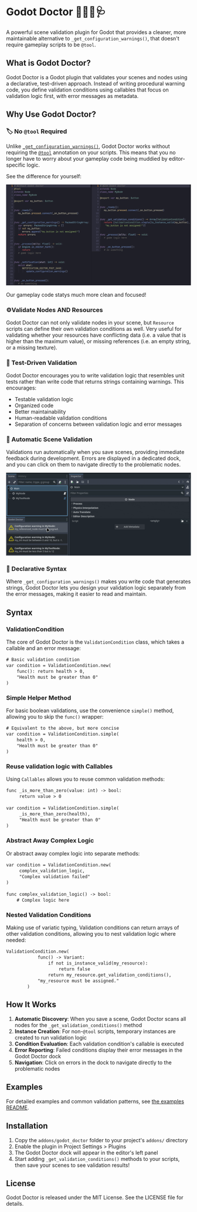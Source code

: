 # Godot Doctor 👨🏻‍⚕️🩺 

A powerful scene validation plugin for Godot that provides a cleaner, more maintainable alternative to `_get_configuration_warnings()`, that doesn't require gameplay scripts to be `@tool`.

## What is Godot Doctor?

Godot Doctor is a Godot plugin that validates your scenes and nodes using a declarative, test-driven approach. Instead of writing procedural warning code, you define validation conditions using callables that focus on validation logic first, with error messages as metadata.

## Why Use Godot Doctor?

### 🏷️ **No `@tool` Required**
Unlike [`_get_configuration_warnings()`](https://docs.godotengine.org/en/4.5/classes/class_node.html#class-node-private-method-get-configuration-warnings), Godot Doctor works without requiring the [`@tool`](https://docs.godotengine.org/en/4.5/tutorials/plugins/running_code_in_the_editor.html#what-is-tool) annotation on your scripts.
This means that you no longer have to worry about your gameplay code being muddied by editor-specific logic.

See the difference for yourself:

![Before and After Godot Doctor](./github-assets/png/before-after.png)

Our gameplay code statys much more clean and focused!

### ⚙️Validate Nodes AND Resources 

Godot Doctor can not only validate nodes in your scene, but `Resource` scripts can define their own validation conditions as well. 
Very useful for validating whether your resources have conflicting data (i.e. a value that is higher than the maximum value), or missing references (i.e. an empty string, or a missing texture).

### 🧪 Test-Driven Validation
Godot Doctor encourages you to write validation logic that resembles unit tests rather than write code that returns strings containing warnings. This encourages:
- Testable validation logic
- Organized code
- Better maintainability 
- Human-readable validation conditions
- Separation of concerns between validation logic and error messages

### 🔄 Automatic Scene Validation
Validations run automatically when you save scenes, providing immediate feedback during development.
Errors are displayed in a dedicated dock, and you can click on them to navigate directly to the problematic nodes.

![Godot Doctor Example Gif](./github-assets/gif/doctor-example.gif)

### 🎯 Declarative Syntax

Where `_get_configuration_warnings()` makes you write code that generates strings, Godot Doctor lets you design your validation logic separately from the error messages, making it easier to read and maintain.

## Syntax

### ValidationCondition

The core of Godot Doctor is the `ValidationCondition` class, which takes a callable and an error message:

```gdscript
# Basic validation condition
var condition = ValidationCondition.new(
    func(): return health > 0,
    "Health must be greater than 0"
)
```

### Simple Helper Method

For basic boolean validations, use the convenience `simple()` method, allowing you to skip the `func()` wrapper: 

```gdscript
# Equivalent to the above, but more concise
var condition = ValidationCondition.simple(
    health > 0,
    "Health must be greater than 0"
)
```

### Reuse validation logic with Callables 

Using `Callables` allows you to reuse common validation methods:

```gdscript
func _is_more_than_zero(value: int) -> bool:
	 return value > 0

var condition = ValidationCondition.simple(
	 _is_more_than_zero(health),
	 "Health must be greater than 0"
)
```

### Abstract Away Complex Logic

Or abstract away complex logic into separate methods:

```gdscript
var condition = ValidationCondition.new(
	 complex_validation_logic,
	 "Complex validation failed"
)

func complex_validation_logic() -> bool:
	# Complex logic here
```

### Nested Validation Conditions

Making use of variatic typing, Validation conditions can return arrays of other validation conditions, allowing you to nest validation logic where needed:

```gdscript
ValidationCondition.new(
			func() -> Variant:
				if not is_instance_valid(my_resource):
					return false
				return my_resource.get_validation_conditions(),
			"my_resource must be assigned."
		)
```

## How It Works

1. **Automatic Discovery**: When you save a scene, Godot Doctor scans all nodes for the `_get_validation_conditions()` method
2. **Instance Creation**: For non-`@tool` scripts, temporary instances are created to run validation logic
3. **Condition Evaluation**: Each validation condition's callable is executed
4. **Error Reporting**: Failed conditions display their error messages in the Godot Doctor dock
5. **Navigation**: Click on errors in the dock to navigate directly to the problematic nodes

## Examples

For detailed examples and common validation patterns, see [the examples README](./addons/godot_doctor/examples/README.md).

## Installation

1. Copy the `addons/godot_doctor` folder to your project's `addons/` directory
2. Enable the plugin in Project Settings > Plugins
3. The Godot Doctor dock will appear in the editor's left panel
4. Start adding `_get_validation_conditions()` methods to your scripts, then save your scenes to see validation results!

## License

Godot Doctor is released under the MIT License. See the LICENSE file for details.
